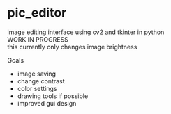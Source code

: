 # pic_editor
image editing interface using cv2 and tkinter in python  
WORK IN PROGRESS    
this currently only changes image brightness  


Goals  
- image saving  
- change contrast  
- color settings  
- drawing tools if possible  
- improved gui design  

